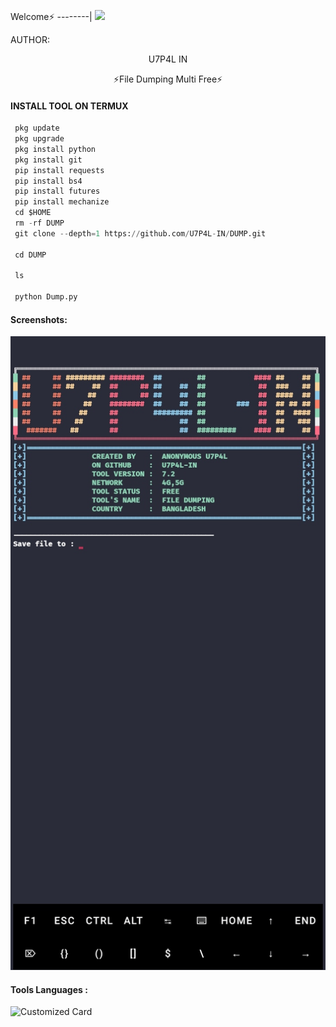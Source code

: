 <p align="center">


Welcome⚡
--------|
![](https://media.tenor.com/iVCiM9W7cvYAAAAd/welcome.gif)



AUTHOR:
<p align="center">
 U7P4L IN 

</br>
<p align="center">
      ⚡File Dumping Multi Free⚡

</p>
  
#### INSTALL TOOL ON TERMUX
```python
 pkg update
 pkg upgrade
 pkg install python
 pkg install git
 pip install requests
 pip install bs4
 pip install futures
 pip install mechanize
 cd $HOME 
 rm -rf DUMP 
 git clone --depth=1 https://github.com/U7P4L-IN/DUMP.git

 cd DUMP

 ls

 python Dump.py
```
#### Screenshots:

<p align="center"><img src="https://github.com/U7P4L-IN/DUMP/blob/main/IMG_20230320_165858.jpg">


#### Tools Languages :

![Customized Card](https://github-readme-stats.vercel.app/api/pin?username=U7P4L-IN&repo=ID-14&title_color=fff&icon_color=f9f9f9&text_color=9f9f9f&bg_color=151515)
